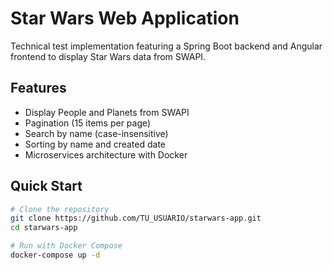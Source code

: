 # Star Wars Web Application

Technical test implementation featuring a Spring Boot backend and Angular frontend to display Star Wars data from SWAPI.

## Features
- Display People and Planets from SWAPI
- Pagination (15 items per page)
- Search by name (case-insensitive)
- Sorting by name and created date
- Microservices architecture with Docker

## Quick Start
```bash
# Clone the repository
git clone https://github.com/TU_USUARIO/starwars-app.git
cd starwars-app

# Run with Docker Compose
docker-compose up -d
```